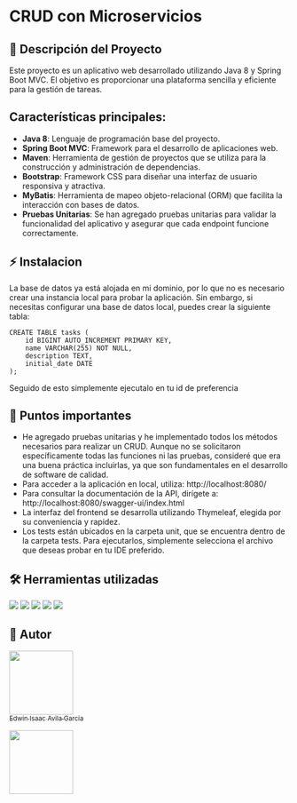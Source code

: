 # CRUD con Microservicios

## 📝 Descripción del Proyecto

Este proyecto es un aplicativo web desarrollado utilizando Java 8 y Spring Boot MVC. El objetivo es proporcionar una plataforma sencilla y eficiente para la gestión de tareas.

## Características principales:

- **Java 8**: Lenguaje de programación base del proyecto. 
- **Spring Boot MVC**: Framework para el desarrollo de aplicaciones web. 
- **Maven**: Herramienta de gestión de proyectos que se utiliza para la construcción y administración de dependencias. 
- **Bootstrap**: Framework CSS para diseñar una interfaz de usuario responsiva y atractiva. 
- **MyBatis**: Herramienta de mapeo objeto-relacional (ORM) que facilita la interacción con bases de datos.
- **Pruebas Unitarias**: Se han agregado pruebas unitarias para validar la funcionalidad del aplicativo y asegurar que cada endpoint funcione correctamente.

## ⚡ Instalacion

La base de datos ya está alojada en mi dominio, por lo que no es necesario crear una instancia local para probar la aplicación. Sin embargo, si necesitas configurar una base de datos local, puedes crear la siguiente tabla:
```
CREATE TABLE tasks (
    id BIGINT AUTO_INCREMENT PRIMARY KEY,
    name VARCHAR(255) NOT NULL,
    description TEXT,
    initial_date DATE
);
```
Seguido de esto simplemente ejecutalo en tu id de preferencia

## 📌 Puntos importantes
- He agregado pruebas unitarias y he implementado todos los métodos necesarios para realizar un CRUD. Aunque no se solicitaron específicamente todas las funciones ni las pruebas, consideré que era una buena práctica incluirlas, ya que son fundamentales en el desarrollo de software de calidad.
- Para acceder a la aplicación en local, utiliza: http://localhost:8080/
- Para consultar la documentación de la API, dirígete a: http://localhost:8080/swagger-ui/index.html
- La interfaz del frontend se desarrolla utilizando Thymeleaf, elegida por su conveniencia y rapidez.
- Los tests están ubicados en la carpeta unit, que se encuentra dentro de la carpeta tests. Para ejecutarlos, simplemente selecciona el archivo que deseas probar en tu IDE preferido.

## 🛠️ Herramientas utilizadas

<img src="https://img.shields.io/badge/java-%23ED8B00.svg?style=for-the-badge&logo=openjdk&logoColor=white">

<img src="https://img.shields.io/badge/Spring-6DB33F?style=for-the-badge&logo=spring&logoColor=white">

<img src="https://img.shields.io/badge/MySQL-00000F?style=for-the-badge&logo=mysql&logoColor=white">

<img src="https://img.shields.io/badge/Thymeleaf-%23005C0F.svg?style=for-the-badge&logo=Thymeleaf&logoColor=white">

<img src="https://img.shields.io/badge/bootstrap-%238511FA.svg?style=for-the-badge&logo=bootstrap&logoColor=white">

## 👤 Autor

[<img src="https://avatars.githubusercontent.com/u/53845240?v=4" width=115><br><sub>Edwin Isaac Avila Garcia</sub>](https://github.com/wewineitor)

[<img src="https://img.shields.io/badge/LinkedIn-0077B5?style=for-the-badge&logo=linkedin&logoColor=white" width=115><br>](https://www.linkedin.com/in/edwinavilaga/)
